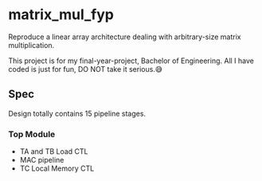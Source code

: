 # matrix_mul_fyp
Reproduce a linear array architecture dealing with arbitrary-size matrix multiplication.

This project is for my final-year-project, Bachelor of Engineering. All I have coded is just for fun, DO NOT take it serious.😅

## Spec
Design totally contains 15 pipeline stages.

### Top Module

+ TA and TB Load CTL
+ MAC pipeline
+ TC Local Memory CTL